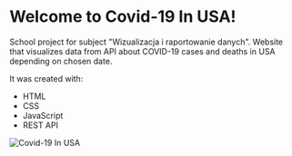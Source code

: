 <h1>Welcome to Covid-19 In USA!</h1>
<p>School project for subject "Wizualizacja i raportowanie danych". Website that visualizes data from API about COVID-19 cases and deaths in USA depending on chosen date.</p>
<p>It was created with:</p>
<ul>
  <li>HTML</li>
  <li>CSS</li>
  <li>JavaScript</li>
  <li>REST API</li>
</ul>
<img src="https://res.cloudinary.com/dbkm7uvzx/image/upload/v1681823495/obraz_2023-04-18_151134826_aj3m0p.png" alt="Covid-19 In USA">

